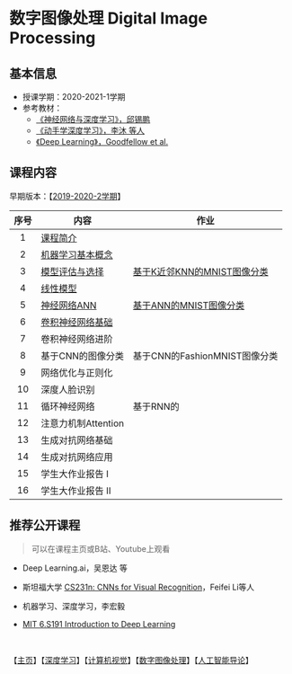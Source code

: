 # 数字图像处理 Digital Image Processing

## 基本信息

- 授课学期：2020-2021-1学期
- 参考教材：
  - [《神经网络与深度学习》，邱锡鹏](https://nndl.github.io/)
  - [《动手学深度学习》，李沐 等人 ](https://d2l.ai/ )
  - [《Deep Learning》，Goodfellow et al.](https://www.deeplearningbook.org/) 

## 课程内容

早期版本：【[2019-2020-2学期](深度学习/2021)】

|  序号  | 内容                                       | 作业                                       |
| :--: | ---------------------------------------- | ---------------------------------------- |
|  1   | [课程简介](深度学习/2021/chap1-绪论.pdf)           |                                          |
|  2   | [机器学习基本概念](深度学习/2021/chap2.1-机器学习概述.pdf) |                                          |
|  3   | [模型评估与选择](深度学习/2021/chap2.2-模型评估与选择.pdf) | [基于K近邻KNN的MNIST图像分类](深度学习/dl-assignment1-knn.md) |
|  4   | [线性模型](深度学习/2021/chap3-线性模型.pdf)         |                                          |
|  5   | [神经网络ANN](深度学习/2021/chap4-前馈神经网络.pdf)    | [基于ANN的MNIST图像分类](深度学习/dl-assignment2-ann.md) |
|  6   | [卷积神经网络基础](深度学习/2021/chap5.1-卷积神经网络I.pdf) |                                          |
|  7   | 卷积神经网络进阶                                 |                                          |
|  8   | 基于CNN的图像分类                               | 基于CNN的FashionMNIST图像分类                   |
|  9   | 网络优化与正则化                                 |                                          |
|  10  | 深度人脸识别                                   |                                          |
|  11  | 循环神经网络                                   | 基于RNN的                                   |
|  12  | 注意力机制Attention                           |                                          |
|  13  | 生成对抗网络基础                                 |                                          |
|  14  | 生成对抗网络应用                                 |                                          |
|  15  | 学生大作业报告 I                                |                                          |
|  16  | 学生大作业报告 II                               |                                          |

## 推荐公开课程

> 可以在课程主页或B站、Youtube上观看

- Deep Learning.ai，吴恩达 等

- 斯坦福大学 [CS231n: CNNs for Visual Recognition](http://cs231n.stanford.edu/)，Feifei Li等人

- 机器学习、深度学习，李宏毅

- [MIT 6.S191 Introduction to Deep Learning](http://introtodeeplearning.com/)

  ​



【[主页](https://aiart.live/courses/)】【[深度学习](https://aiart.live/courses/dl.html)】【[计算机视觉](https://aiart.live/courses/cv.html)】【[数字图像处理](https://aiart.live/courses/dip.html)】【[人工智能导论](https://aiart.live/courses/intro2ai.html)】